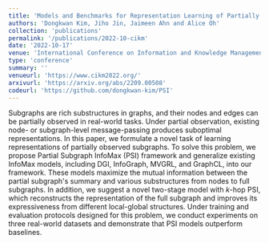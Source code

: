 ```yaml
---
title: 'Models and Benchmarks for Representation Learning of Partially Observed Subgraphs'
authors: 'Dongkwan Kim, Jiho Jin, Jaimeen Ahn and Alice Oh'
collection: 'publications'
permalink: '/publications/2022-10-cikm'
date: '2022-10-17'
venue: 'International Conference on Information and Knowledge Management (CIKM, Short Papers Track)'
type: 'conference'
summary: ''
venueurl: 'https://www.cikm2022.org/'
arxivurl: 'https://arxiv.org/abs/2209.00508'
codeurl: 'https://github.com/dongkwan-kim/PSI'
---
```


Subgraphs are rich substructures in graphs, and their nodes and edges can be partially observed in real-world tasks. Under partial observation, existing node- or subgraph-level message-passing produces suboptimal representations. In this paper, we formulate a novel task of learning representations of partially observed subgraphs. To solve this problem, we propose Partial Subgraph InfoMax (PSI) framework and generalize existing InfoMax models, including DGI, InfoGraph, MVGRL, and GraphCL, into our framework. These models maximize the mutual information between the partial subgraph's summary and various substructures from nodes to full subgraphs. In addition, we suggest a novel two-stage model with $k$-hop PSI, which reconstructs the representation of the full subgraph and improves its expressiveness from different local-global structures. Under training and evaluation protocols designed for this problem, we conduct experiments on three real-world datasets and demonstrate that PSI models outperform baselines.